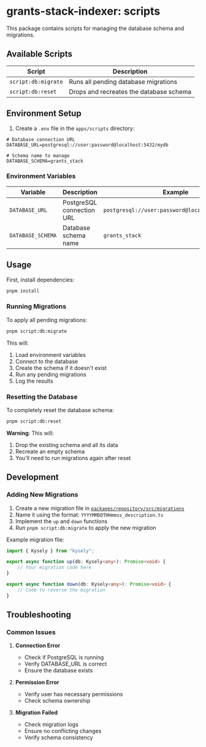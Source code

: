 # grants-stack-indexer: scripts

This package contains scripts for managing the database schema and migrations.

## Available Scripts

| Script              | Description                             |
| ------------------- | --------------------------------------- |
| `script:db:migrate` | Runs all pending database migrations    |
| `script:db:reset`   | Drops and recreates the database schema |

## Environment Setup

1. Create a `.env` file in the `apps/scripts` directory:

```env
# Database connection URL
DATABASE_URL=postgresql://user:password@localhost:5432/mydb

# Schema name to manage
DATABASE_SCHEMA=grants_stack
```

### Environment Variables

| Variable          | Description               | Example                                          |
| ----------------- | ------------------------- | ------------------------------------------------ |
| `DATABASE_URL`    | PostgreSQL connection URL | `postgresql://user:password@localhost:5432/mydb` |
| `DATABASE_SCHEMA` | Database schema name      | `grants_stack`                                   |

## Usage

First, install dependencies:

```bash
pnpm install
```

### Running Migrations

To apply all pending migrations:

```bash
pnpm script:db:migrate
```

This will:

1. Load environment variables
2. Connect to the database
3. Create the schema if it doesn't exist
4. Run any pending migrations
5. Log the results

### Resetting the Database

To completely reset the database schema:

```bash
pnpm script:db:reset
```

**Warning**: This will:

1. Drop the existing schema and all its data
2. Recreate an empty schema
3. You'll need to run migrations again after reset

## Development

### Adding New Migrations

1. Create a new migration file in [`packages/repository/src/migrations`](../../packages//repository//migrations)
2. Name it using the format: `YYYYMMDDTHHmmss_description.ts`
3. Implement the `up` and `down` functions
4. Run `pnpm script:db:migrate` to apply the new migration

Example migration file:

```typescript
import { Kysely } from "kysely";

export async function up(db: Kysely<any>): Promise<void> {
    // Your migration code here
}

export async function down(db: Kysely<any>): Promise<void> {
    // Code to reverse the migration
}
```

## Troubleshooting

### Common Issues

1. **Connection Error**

    - Check if PostgreSQL is running
    - Verify DATABASE_URL is correct
    - Ensure the database exists

2. **Permission Error**

    - Verify user has necessary permissions
    - Check schema ownership

3. **Migration Failed**
    - Check migration logs
    - Ensure no conflicting changes
    - Verify schema consistency
